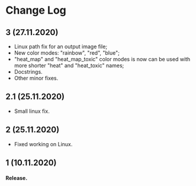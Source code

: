 Change Log
=========================

3 (27.11.2020)
-------------------------
- Linux path fix for an output image file;
- New color modes: "rainbow", "red", "blue";
- "heat_map" and "heat_map_toxic" color modes is now can be used with more shorter "heat" and "heat_toxic" names;
- Docstrings.
- Other minor fixes.

2.1 (25.11.2020)
-------------------------
- Small linux fix.

2 (25.11.2020)
-------------------------
- Fixed working on Linux.

1 (10.11.2020)
-------------------------
#### Release.
